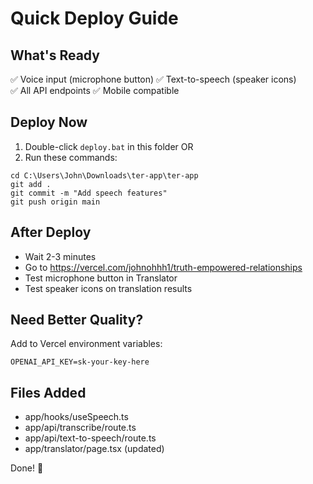 # Quick Deploy Guide

## What's Ready
✅ Voice input (microphone button)
✅ Text-to-speech (speaker icons)  
✅ All API endpoints
✅ Mobile compatible

## Deploy Now
1. Double-click `deploy.bat` in this folder
   OR
2. Run these commands:
```
cd C:\Users\John\Downloads\ter-app\ter-app
git add .
git commit -m "Add speech features"
git push origin main
```

## After Deploy
- Wait 2-3 minutes
- Go to https://vercel.com/johnohhh1/truth-empowered-relationships
- Test microphone button in Translator
- Test speaker icons on translation results

## Need Better Quality?
Add to Vercel environment variables:
```
OPENAI_API_KEY=sk-your-key-here
```

## Files Added
- app/hooks/useSpeech.ts
- app/api/transcribe/route.ts
- app/api/text-to-speech/route.ts
- app/translator/page.tsx (updated)

Done! 🎉
